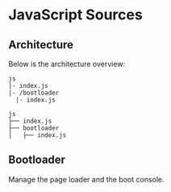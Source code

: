 # JavaScript Sources 

## Architecture

Below is the architecture overview:

```
js
|- index.js
|- /bootloader
  |- index.js
```

```
js
├── index.js
├── bootloader
│   ├── index.js
```

## Bootloader

Manage the page loader and the boot console.

